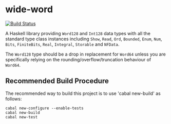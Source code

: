 # wide-word

[![Build Status](https://secure.travis-ci.org/erikd/wide-word.svg?branch=master)](http://travis-ci.org/erikd/wide-word)

A Haskell library providing `Word128` and `Int128` data types with all the
standard type class instances including `Show`, `Read`, `Ord`, `Bounded`,
`Enum`, `Num`, `Bits`, `FiniteBits`, `Real`, `Integral`, `Storable` and
`NFData`.

The `Word128` type should be a drop in replacement for `Word64` unless you are
specifically relying on the rounding/overflow/truncation behaviour of `Word64`.

## Recommended Build Procedure
The recommended way to build this project is to use 'cabal new-build' as follows:
```
cabal new-configure --enable-tests
cabal new-build
cabal new-test
```
